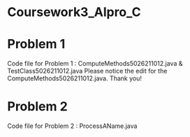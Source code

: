 # Coursework3_Alpro_C
# Problem 1
Code file for Problem 1 : ComputeMethods5026211012.java & TestClass5026211012.java
Please notice the edit for the ComputeMethods5026211012.java. Thank you!
# Problem 2
Code file for Problem 2 : ProcessAName.java
